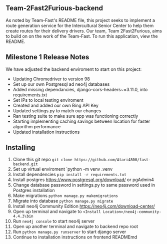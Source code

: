 ## Team-2Fast2Furious-backend  

As noted by Team-Fast's README file, this project seeks to implement a route generation service for the Intercultural Senior Center to help them create routes for their delivery drivers. Our team, Team 2Fast2Furious, aims to build on on the work of the Team-Fast. To run this application, view the README.  

## Milestone 1 Release Notes  

We have adjusted the backend enviroment to start on this project: 
- Updating Chromedriver to version 98
- Set up our own Postgresql ad neo4j databases
- Added missing dependancies, django-cors-headers~=3.11.0, into requirements.txt
- Set IPs to local testing enviroment
- Created and added our own Bing API Key
- Updated settings.py to match our changes
- Ran testing suite to make sure app was functioning correctly
- Starting implementing caching savings between location for faster algorithm performance
- Updated installation instructions

## Installing
1. Clone this git repo `git clone https://github.com/Atari4800/fast-backend.git`
1. Set up virtual enviroment `python -m venv .venv
2. Install dependencies `pip install -r requirements.txt`
3. Install postgres https://www.postgresql.org/download/ or pgAdmin4
4. Change database password in settings.py to same password used in Postgres installation
5. Make migrations `python manage.py makemigrations`
6. Migrate into database `python manage.py migrate`
7. Install neo4j Community Edition https://neo4j.com/download-center/
8. Open up terminal and navigate to `<Install Location>/neo4j-community-4.4.3\bin`
9. Run `neo4j console` to start neo4j server
10. Open up another terminal and navigate to backend repo root
11. Run `python manage.py runserver` to start django server
12. Continue to installation instructions on frontend READMEmd
